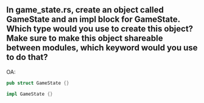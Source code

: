 In game_state.rs, create an object called GameState and an impl block for 
GameState. Which type would you use to create this object? Make sure to 
make this object shareable between modules, which keyword would you use 
to do that?
---
OA:
```rust
pub struct GameState {}

impl GameState {}
```